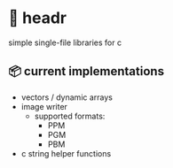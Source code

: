 # 📑 headr
simple single-file libraries for c

## 📦 current implementations
* vectors / dynamic arrays
* image writer
  * supported formats:
      * PPM
      * PGM
      * PBM
* c string helper functions
